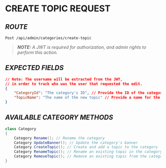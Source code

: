 # CREATE TOPIC REQUEST

## *ROUTE*

```http
Post /api/admin/categories/create-topic
```

>***NOTE:** A JWT is required for authorization, and admin rights to perform this action.*

## *EXPECTED FIELDS*

```json
// Note: The username will be extracted from the JWT,
// in order to track who was the user that requested the edit.
{
    "CategoryId": "The category's ID", // Provide the ID of the category to add the topic to
    "TopicName": "The name of the new topic" // Provide a name for the new topic
}
```

## *AVAILABLE CATEGORY METHODS*

```cs
class Category
{
    Category Rename(); // Rename the category
    Category UpdateBanner(); // Update the category's banner
    Category CreateTopic(); // Create and add a topic to the category
    Category RenameTopic(); // Rename an existing topic in the category
    Category RemoveTopic(); // Remove an existing topic from the category
}
```
